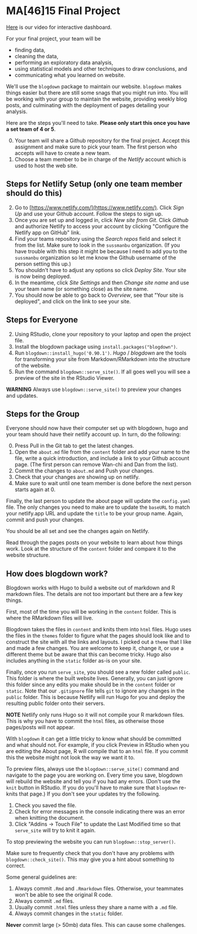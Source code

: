 # MA[46]15 Final Project


[Here](/static/Video.mp4) is our video for interactive dashboard.

For your final project, your team will be 


* finding data,
* cleaning the data,
* performing an exploratory data analysis, 
* using statistical models and other techniques to draw conclusions, and
* communicating what you learned on website.

We'll use the `blogdown` package to maintain our website. `blogdown` makes things easier but there are still some snags that you might run into. 
You will be working with your group to maintain the website, providing weekly blog posts, and culminating with the deployment of pages detailing your analysis.


Here are the steps you'll need to take. __Please only start this once you have a set team of 4 or 5__.


0. Your team will share a Github repository for the final project. Accept this assignment and make sure to pick your team. The first person who accepts will have to create a new team.
1. Choose a team member to be in charge of the _Netlify_ account which is used to host the web site.

## Steps for Netlify Setup (only one team member should do this)

2. Go to [https://www.netlify.com/](https://www.netlify.com/). Click _Sign Up_ and use your Github account. Follow the steps to sign up.
3. Once you are set up and logged in, click _New site from Git_. Click _Github_ and authorize Netlify to access your account by clicking "Configure the Netlify app on GitHub" link. 
4. Find your teams repository using the _Search repos_ field and select it from the list. Make sure to look in the `sussmanbu` organization. (If you have trouble with this step it might be because I need to add you to the `sussmanbu` organization so let me know the Github username of the person setting this up.)
5. You shouldn't have to adjust any options so click _Deploy Site_. Your site is now being deployed.
6. In the meantime, click _Site Settings_ and then _Change site name_ and use your team name (or something close) as the site name.
7. You should now be able to go back to _Overview_, see that "Your site is deployed", and click on the link to see your site. 


## Steps for Everyone


2. Using RStudio, clone your repository to your laptop and open the project file.
3. Install the blogdown package using `install.packages("blogdown")`. 
4. Run `blogdown::install_hugo('0.90.1')`. _Hugo_ / _blogdown_ are the tools for transforming your site from Markdown/RMarkdown into the structure of the website.
5. Run the command `blogdown::serve_site()`. If all goes well you will see a preview of the site in the RStudio Viewer.

__WARNING__ Always use `blogdown::serve_site()` to preview your changes and updates.

## Steps for the Group

Everyone should now have their computer set up with blogdown, hugo and your team should have their netlify account up.
In turn, do the following:

0. Press Pull in the Git tab to get the latest changes.
1. Open the `about.md` file from the `content` folder and add your name to the file, write a quick introduction, and include a link to your Github account page. (The first person can remove Wan-chi and Dan from the list).
2. Commit the changes to `about.md` and Push your changes.
3. Check that your changes are showing up on netlify.
4. Make sure to wait until one team member is done before the next person starts again at 0.

Finally, the last person to update the about page will update the `config.yaml` file.
The only changes you need to make are to update the `baseURL` to match your netlify.app URL and update the `title` to be your group name.
Again, commit and push your changes.

You should be all set and see the changes again on Netlify.

Read through the pages posts on your website to learn about how things work. 
Look at the structure of the `content` folder and compare it to the website structure.


## How does blogdown work?

Blogdown works with Hugo to build a website out of markdown and R markdown files.
The details are not too important but there are a few key things.

First, most of the time you will be working in the `content` folder. This is where the RMarkdown files will live.

Blogdown takes the files in `content` and knits them into `html` files. Hugo uses the files in the `themes` folder to figure what the pages should look like and to construct the site with all the links and layouts.
I picked out a `theme` that I like and made a few changes. You are welcome to keep it, change it, or use a different theme but be aware that this can become tricky.
Hugo also includes anything in the `static` folder as-is on your site.

Finally, once you run `serve_site`, you should see a new folder called `public`. This folder is where the built website lives. Generally, you can just ignore this folder since any edits you make should be in the `content` folder or `static`.
Note that our `.gitignore` file tells `git` to ignore any changes in the `public` folder.
This is because Netlify will run Hugo for you and deploy the resulting public folder onto their servers.

__NOTE__ Netlify only runs Hugo so it will not compile your R markdown files. This is why you have to commit the `html` files, as otherwise those pages/posts will not appear.


With `blogdown` it can get a little tricky to know what should be committed and what should not.
For example, if you click Preview in RStudio when you are editing the About page, R will compile that to an `html` file.
If you commit this the website might not look the way we want it to.

To preview files, always use the `blogdown::serve_site()` command and navigate to the page you are working on.
Every time you save, blogdown will rebuild the website and tell you if you had any errors.
(Don't use the `knit` button in RStudio. If you do you'll have to make sure that `blogdown` re-knits that page.)
If you don't see your updates try the following. 

1. Check you saved the file.
2. Check for error messages in the console indicating there was an error when knitting the document.
3. Click "Addins -> Touch File" to update the Last Modified time so that `serve_site` will try to knit it again.


To stop previewing the website you can run `blogdown::stop_server()`.

Make sure to frequently check that you don't have any problems with `blogdown::check_site()`. This may give you a hint about something to correct.

Some general guidelines are:

1. Always commit `.Rmd` and `.Rmarkdown` files. Otherwise, your teammates won't be able to see the original R code.
2. Always commit `.md` files.
3. Usually commit `.html` files unless they share a name with a `.md` file.
4. Always commit changes in the `static` folder.

__Never__ commit large (> 50mb) data files. This can cause some challenges. 
